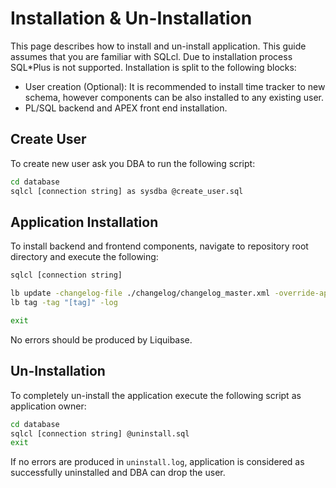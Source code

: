 # Installation & Un-Installation

This page describes how to install and un-install application. This guide assumes that you are familiar with SQLcl. Due to installation process SQL\*Plus is not supported. Installation is split to the following blocks:

-   User creation (Optional): It is recommended to install time tracker to new schema, however components can be also installed to any existing user.
-   PL/SQL backend and APEX front end installation.

## Create User

To create new user ask you DBA to run the following script:

```bash
cd database
sqlcl [connection string] as sysdba @create_user.sql
```

## Application Installation

To install backend and frontend components, navigate to repository root directory and execute the following:

```bash
sqlcl [connection string]

lb update -changelog-file ./changelog/changelog_master.xml -override-app-id [app id] -override-app-schema [schema] -override-app-workspace [workspace] -log
lb tag -tag "[tag]" -log

exit
```

No errors should be produced by Liquibase.

## Un-Installation

To completely un-install the application execute the following script as application owner:

```bash
cd database
sqlcl [connection string] @uninstall.sql
exit
```

If no errors are produced in `uninstall.log`, application is considered as successfully uninstalled and DBA can drop the user.
